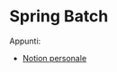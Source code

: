 # Spring Batch

Appunti:
- [Notion personale](https://federicocalo.notion.site/Spring-Batch-7f97f8a3dd9347568ce71827e0cdf623)